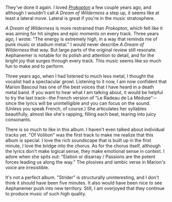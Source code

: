 They've done it again. I loved [*Prokopton*](https://paulcarroll.site/music/music/81) a
few couple years ago, and although I wouldn't call *A Dream of Wilderness* a step up, it
seems like at least a lateral move. Lateral is great if you're
in the music stratosphere.

*A Dream of Wilderness* is more restrained than *Prokopton*, which felt like it
was aiming for hit singles and epic moments on every track. Three years ago, I wrote:
"The energy is extremely high, in a way that reminds me of punk music or stadium metal." I
would never describe *A Dream of Wilderness* that way. But large parts of the original
review still resonate. Aephanemer is notable for its polish and attention to
detail, and for the bright joy that surges through every track. This music seems like
so much fun to make and to perform.

Three years ago, when I had listened to much less metal, I thought the vocalist had a
spectacular growl. Listening to it now, I am now confident that Marion Bascoul has one
of the best voices that I have heard in a death metal band. If you want to hear what I
am talking about, it would be helpful to try the last track--the French version of
"Le Radeau de La Méduse"--since the lyrics will be unintelligible and you can focus
on the sound. (Unless you speak French, of course.)
She articulates her syllables beautifully, almost like she's rapping, filling each beat,
tearing into juicy consonants.

There is so much to like in this album. I haven't even talked about individual tracks yet.
"Of Volition" was the first track to make me realize that this album is special. I love
the rich soundscape that is built up in the first minute, I love the bridge into the chorus.
As for the chorus itself, although the lyrics don't make logical sense, they make
emotional sense in context. I adore when she spits out: "Elation or disarray /
Passions are the potent forces leading us along the way." The plosives and iambic verse in
Marion's voice are irresistible.

It's not a perfect album. "Strider" is structurally uninteresting, and I don't think it
should have been five minutes. It also would have been nice to see Aephanemer push into
new territory. Still, I am overjoyed that they continue to produce music of such high
quality.
